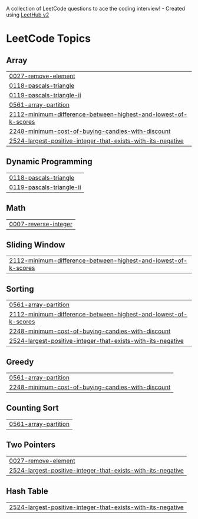 A collection of LeetCode questions to ace the coding interview! - Created using [LeetHub v2](https://github.com/arunbhardwaj/LeetHub-2.0)
<!---LeetCode Topics Start-->
# LeetCode Topics
## Array
|  |
| ------- |
| [0027-remove-element](https://github.com/NaveenkumarK-06/LeetcodeProblems/tree/master/0027-remove-element) |
| [0118-pascals-triangle](https://github.com/NaveenkumarK-06/LeetcodeProblems/tree/master/0118-pascals-triangle) |
| [0119-pascals-triangle-ii](https://github.com/NaveenkumarK-06/LeetcodeProblems/tree/master/0119-pascals-triangle-ii) |
| [0561-array-partition](https://github.com/NaveenkumarK-06/LeetcodeProblems/tree/master/0561-array-partition) |
| [2112-minimum-difference-between-highest-and-lowest-of-k-scores](https://github.com/NaveenkumarK-06/LeetcodeProblems/tree/master/2112-minimum-difference-between-highest-and-lowest-of-k-scores) |
| [2248-minimum-cost-of-buying-candies-with-discount](https://github.com/NaveenkumarK-06/LeetcodeProblems/tree/master/2248-minimum-cost-of-buying-candies-with-discount) |
| [2524-largest-positive-integer-that-exists-with-its-negative](https://github.com/NaveenkumarK-06/LeetcodeProblems/tree/master/2524-largest-positive-integer-that-exists-with-its-negative) |
## Dynamic Programming
|  |
| ------- |
| [0118-pascals-triangle](https://github.com/NaveenkumarK-06/LeetcodeProblems/tree/master/0118-pascals-triangle) |
| [0119-pascals-triangle-ii](https://github.com/NaveenkumarK-06/LeetcodeProblems/tree/master/0119-pascals-triangle-ii) |
## Math
|  |
| ------- |
| [0007-reverse-integer](https://github.com/NaveenkumarK-06/LeetcodeProblems/tree/master/0007-reverse-integer) |
## Sliding Window
|  |
| ------- |
| [2112-minimum-difference-between-highest-and-lowest-of-k-scores](https://github.com/NaveenkumarK-06/LeetcodeProblems/tree/master/2112-minimum-difference-between-highest-and-lowest-of-k-scores) |
## Sorting
|  |
| ------- |
| [0561-array-partition](https://github.com/NaveenkumarK-06/LeetcodeProblems/tree/master/0561-array-partition) |
| [2112-minimum-difference-between-highest-and-lowest-of-k-scores](https://github.com/NaveenkumarK-06/LeetcodeProblems/tree/master/2112-minimum-difference-between-highest-and-lowest-of-k-scores) |
| [2248-minimum-cost-of-buying-candies-with-discount](https://github.com/NaveenkumarK-06/LeetcodeProblems/tree/master/2248-minimum-cost-of-buying-candies-with-discount) |
| [2524-largest-positive-integer-that-exists-with-its-negative](https://github.com/NaveenkumarK-06/LeetcodeProblems/tree/master/2524-largest-positive-integer-that-exists-with-its-negative) |
## Greedy
|  |
| ------- |
| [0561-array-partition](https://github.com/NaveenkumarK-06/LeetcodeProblems/tree/master/0561-array-partition) |
| [2248-minimum-cost-of-buying-candies-with-discount](https://github.com/NaveenkumarK-06/LeetcodeProblems/tree/master/2248-minimum-cost-of-buying-candies-with-discount) |
## Counting Sort
|  |
| ------- |
| [0561-array-partition](https://github.com/NaveenkumarK-06/LeetcodeProblems/tree/master/0561-array-partition) |
## Two Pointers
|  |
| ------- |
| [0027-remove-element](https://github.com/NaveenkumarK-06/LeetcodeProblems/tree/master/0027-remove-element) |
| [2524-largest-positive-integer-that-exists-with-its-negative](https://github.com/NaveenkumarK-06/LeetcodeProblems/tree/master/2524-largest-positive-integer-that-exists-with-its-negative) |
## Hash Table
|  |
| ------- |
| [2524-largest-positive-integer-that-exists-with-its-negative](https://github.com/NaveenkumarK-06/LeetcodeProblems/tree/master/2524-largest-positive-integer-that-exists-with-its-negative) |
<!---LeetCode Topics End-->